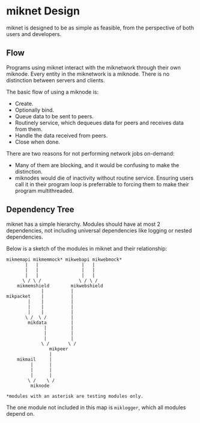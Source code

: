 miknet Design
===============================================================================

miknet is designed to be as simple as feasible, from the perspective of both
users and developers.

Flow
-------------------------------------------------------------------------------

Programs using miknet interact with the miknetwork through their own miknode.
Every entity in the miknetwork is a miknode. There is no distinction between
servers and clients.

The basic flow of using a miknode is:

* Create.
* Optionally bind.
* Queue data to be sent to peers.
* Routinely service, which dequeues data for peers and receives data from them.
* Handle the data received from peers.
* Close when done.

There are two reasons for not performing network jobs on-demand:

* Many of them are blocking, and it would be confusing to make the
  distinction.
* miknodes would die of inactivity without routine service. Ensuring users
  call it in their program loop is preferrable to forcing them to make their
  program multithreaded.

Dependency Tree
-------------------------------------------------------------------------------

miknet has a simple hierarchy. Modules should have at most 2 dependencies,
not including universal dependencies like logging or nested dependencies.

Below is a sketch of the modules in miknet and their relationship:

````
mikmemapi mikmemmock* mikwebapi mikwebmock*
       |   |                |   |
       |   |                |   |
       |   |                |   |
      \ / \ /              \ / \ /
    mikmemshield        mikwebshield
             |          |
mikpacket    |          |
        |    |          |
        |    |          |
        |    |          |
       \ /  \ /         |
        mikdata         |
              |         |
              |         |
              |         |
             \ /       \ /
                mikpeer
                |
    mikmail     |
         |      |
         |      |
         |      |
        \ /    \ /
         miknode

*modules with an asterisk are testing modules only.
````

The one module not included in this map is ````miklogger````, which all modules
depend on.
